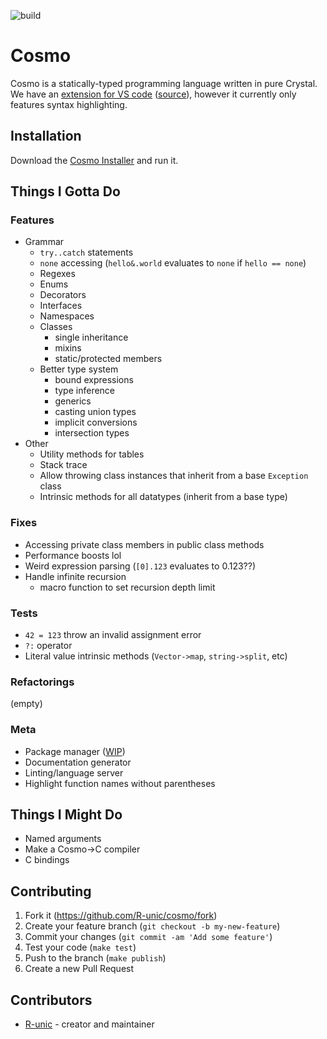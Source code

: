 ![build](https://github.com/cosmo-lang/cosmo/actions/workflows/crystal.yml/badge.svg)
# Cosmo

Cosmo is a statically-typed programming language written in pure Crystal.<br>
We have an [extension for VS code](https://marketplace.visualstudio.com/items?itemName=cosmo.vscode-cosmo) ([source](https://github.com/R-unic/vscode-cosmo)), however it currently only features syntax highlighting.

## Installation

Download the [Cosmo Installer](https://github.com/cosmo-lang/cosmo-installer) and run it.

## Things I Gotta Do

### Features
- Grammar
  - `try..catch` statements
  - `none` accessing (`hello&.world` evaluates to `none` if `hello == none`)
  - Regexes
  - Enums
  - Decorators
  - Interfaces
  - Namespaces
  - Classes
    * single inheritance
    * mixins
    * static/protected members
  - Better type system
    * bound expressions
    * type inference
    * generics
    * casting union types
    * implicit conversions
    * intersection types
- Other
  - Utility methods for tables
  - Stack trace
  - Allow throwing class instances that inherit from a base `Exception` class
  - Intrinsic methods for all datatypes (inherit from a base type)

### Fixes
- Accessing private class members in public class methods
- Performance boosts lol
- Weird expression parsing (`[0].123` evaluates to 0.123??)
- Handle infinite recursion
  * macro function to set recursion depth limit

### Tests
- `42 = 123` throw an invalid assignment error
- `?:` operator
- Literal value intrinsic methods (`Vector->map`, `string->split`, etc)

### Refactorings
(empty)

### Meta
- Package manager ([WIP](https://github.com/cosmo-lang/stars))
- Documentation generator
- Linting/language server
- Highlight function names without parentheses

## Things I Might Do

- Named arguments
- Make a Cosmo->C compiler
- C bindings

## Contributing

1. Fork it (<https://github.com/R-unic/cosmo/fork>)
2. Create your feature branch (`git checkout -b my-new-feature`)
3. Commit your changes (`git commit -am 'Add some feature'`)
4. Test your code (`make test`)
5. Push to the branch (`make publish`)
6. Create a new Pull Request

## Contributors

- [R-unic](https://github.com/R-unic) - creator and maintainer
